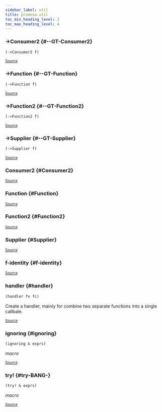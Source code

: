 ```yaml
---
sidebar_label: util
title: promesa.util
toc_min_heading_level: 2
toc_max_heading_level: 4
---
```






### \-&gt;Consumer2 {#--GT-Consumer2}
``` clojure
(->Consumer2 f)
```

<p><sub><a href="https://github.com/funcool/promesa/blob/master/src/promesa/util.cljc#L67-L70">Source</a></sub></p>

### \-&gt;Function {#--GT-Function}
``` clojure
(->Function f)
```

<p><sub><a href="https://github.com/funcool/promesa/blob/master/src/promesa/util.cljc#L37-L40">Source</a></sub></p>

### \-&gt;Function2 {#--GT-Function2}
``` clojure
(->Function2 f)
```

<p><sub><a href="https://github.com/funcool/promesa/blob/master/src/promesa/util.cljc#L61-L64">Source</a></sub></p>

### \-&gt;Supplier {#--GT-Supplier}
``` clojure
(->Supplier f)
```

<p><sub><a href="https://github.com/funcool/promesa/blob/master/src/promesa/util.cljc#L32-L34">Source</a></sub></p>

### Consumer2 {#Consumer2}

<p><sub><a href="https://github.com/funcool/promesa/blob/master/src/promesa/util.cljc#L67-L70">Source</a></sub></p>

### Function {#Function}

<p><sub><a href="https://github.com/funcool/promesa/blob/master/src/promesa/util.cljc#L37-L40">Source</a></sub></p>

### Function2 {#Function2}

<p><sub><a href="https://github.com/funcool/promesa/blob/master/src/promesa/util.cljc#L61-L64">Source</a></sub></p>

### Supplier {#Supplier}

<p><sub><a href="https://github.com/funcool/promesa/blob/master/src/promesa/util.cljc#L32-L34">Source</a></sub></p>

### f\-identity {#f-identity}

<p><sub><a href="https://github.com/funcool/promesa/blob/master/src/promesa/util.cljc#L43-L43">Source</a></sub></p>

### handler {#handler}
``` clojure
(handler fv fc)
```


Create a handler, mainly for combine two separate functions
  into a single callbale.
<p><sub><a href="https://github.com/funcool/promesa/blob/master/src/promesa/util.cljc#L72-L77">Source</a></sub></p>

### ignoring {#ignoring}
``` clojure
(ignoring & exprs)
```


*macro*

<p><sub><a href="https://github.com/funcool/promesa/blob/master/src/promesa/util.cljc#L118-L120">Source</a></sub></p>

### try\! {#try-BANG-}
``` clojure
(try! & exprs)
```


*macro*

<p><sub><a href="https://github.com/funcool/promesa/blob/master/src/promesa/util.cljc#L122-L124">Source</a></sub></p>
